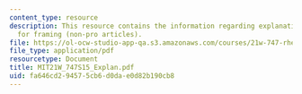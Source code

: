 ```yaml
---
content_type: resource
description: This resource contains the information regarding explanation of outline
  for framing (non-pro articles).
file: https://ol-ocw-studio-app-qa.s3.amazonaws.com/courses/21w-747-rhetoric-spring-2015/fa646cd294575cb6d0dae0d82b190cb8_MIT21W_747S15_Explan.pdf
file_type: application/pdf
resourcetype: Document
title: MIT21W_747S15_Explan.pdf
uid: fa646cd2-9457-5cb6-d0da-e0d82b190cb8
---
```

